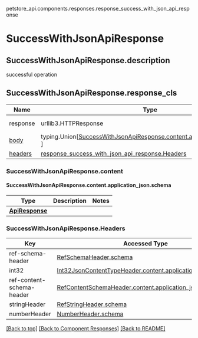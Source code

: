 <a name="top"></a>
petstore_api.components.responses.response_success_with_json_api_response
# <a id="response_success_with_json_api_response" >SuccessWithJsonApiResponse</a>

## <a id="response_success_with_json_api_responsedescription" >SuccessWithJsonApiResponse.description</a>
successful operation

## <a id="response_success_with_json_api_responseresponse_cls" >SuccessWithJsonApiResponse.response_cls</a>
Name | Type | Description  | Notes
------------- | ------------- | ------------- | -------------
response | urllib3.HTTPResponse | Raw response |
[body](#response_success_with_json_api_responsecontent) | typing.Union[[SuccessWithJsonApiResponse.content.application_json.schema](#response_success_with_json_api_responsecontentapplication_jsonschema), ] |  |
[headers](#response_success_with_json_api_responseheaders) | [response_success_with_json_api_response.Headers](#response_success_with_json_api_responseheaders) |  |

### <a id="response_success_with_json_api_responsecontent" >SuccessWithJsonApiResponse.content</a>

#### <a id="response_success_with_json_api_responsecontentapplication_jsonschema" >SuccessWithJsonApiResponse.content.application_json.schema</a>
Type | Description  | Notes
------------- | ------------- | -------------
[**ApiResponse**](../../components/schema/api_response.ApiResponse.md) |  | 


### <a id="response_success_with_json_api_responseheaders" >SuccessWithJsonApiResponse.Headers</a>

Key | Accessed Type | Description  | Notes
------------- | ------------- | ------------- | -------------
ref-schema-header | [RefSchemaHeader.schema](../../components/headers/header_ref_schema_header.md#header_ref_schema_headerschema) | | 
int32 | [Int32JsonContentTypeHeader.content.application_json.schema](../../components/headers/header_int32_json_content_type_header.md#header_int32_json_content_type_headercontentapplication_jsonschema) | | 
ref-content-schema-header | [RefContentSchemaHeader.content.application_json.schema](../../components/headers/header_ref_content_schema_header.md#header_ref_content_schema_headercontentapplication_jsonschema) | | 
stringHeader | [RefStringHeader.schema](../../components/headers/header_ref_string_header.md#header_ref_string_headerschema) | | 
numberHeader | [NumberHeader.schema](../../components/headers/header_number_header.md#header_number_headerschema) | | optional

[[Back to top]](#top) [[Back to Component Responses]](../../../README.md#Component-Responses) [[Back to README]](../../../README.md)
